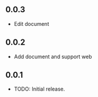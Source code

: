 ## 0.0.3

* Edit document

## 0.0.2

* Add document and support web

## 0.0.1

* TODO: Initial release.
